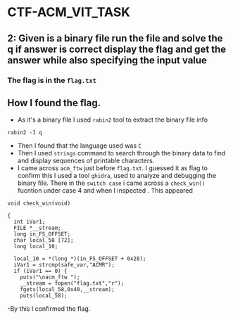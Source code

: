 # CTF-ACM_VIT_TASK

## 2: Given is a binary file run the file and solve the q if answer is correct display the flag and get the answer while also specifying the input value

### The flag is in the `flag.txt`

## How I found the flag.
- As it's a binary file I used `rabin2` tool to extract the binary file info
```
rabin2 -I q
```
- Then I found that the language used was `C`
- Then I used `strings` command to search through the binary data to find and display sequences of printable characters.
- I came across `acm_ftw` just before `flag.txt`. I guessed it as flag to confirm this I used a tool `ghidra`, used to analyze and debugging the binary file.
  There in the `switch case` i came across a `check_win()` fucntion under case 4 and when I inspected . This appeared
```@C
void check_win(void)

{
  int iVar1;
  FILE *__stream;
  long in_FS_OFFSET;
  char local_58 [72];
  long local_10;
  
  local_10 = *(long *)(in_FS_OFFSET + 0x28);
  iVar1 = strcmp(safe_var,"ACMR");
  if (iVar1 == 0) {
    puts("\nacm_ftw ");
    __stream = fopen("flag.txt","r");
    fgets(local_58,0x40,__stream);
    puts(local_58);

```
-By this I confirmed the flag.
